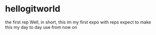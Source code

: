 # hellogitworld
the first rep
Well, in short, this im my first expo with reps
expect to make this my day to day use from now on
